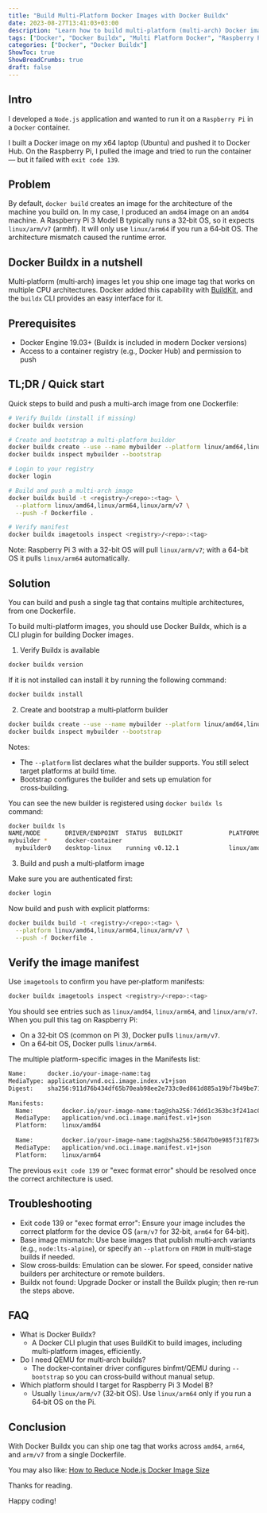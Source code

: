 ```yaml
---
title: "Build Multi-Platform Docker Images with Docker Buildx"
date: 2023-08-27T13:41:03+03:00
description: "Learn how to build multi-platform (multi-arch) Docker images with Docker Buildx and BuildKit from a single Dockerfile for amd64, arm64, and ARMv7 (Raspberry Pi)."
tags: ["Docker", "Docker Buildx", "Multi Platform Docker", "Raspberry Pi", "Multi-arch", "BuildKit", "QEMU", "ARMv7"]
categories: ["Docker", "Docker Buildx"]
ShowToc: true
ShowBreadCrumbs: true
draft: false
---
```


## Intro
I developed a `Node.js` application and wanted to run it on a `Raspberry Pi` in a `Docker` container.

I built a Docker image on my x64 laptop (Ubuntu) and pushed it to Docker Hub. On the Raspberry Pi, I pulled the image and tried to run the container — but it failed with `exit code 139`.

## Problem
By default, `docker build` creates an image for the architecture of the machine you build on. In my case, I produced an `amd64` image on an `amd64` machine. A Raspberry Pi 3 Model B typically runs a 32‑bit OS, so it expects `linux/arm/v7` (armhf). It will only use `linux/arm64` if you run a 64‑bit OS. The architecture mismatch caused the runtime error.

## Docker Buildx in a nutshell
Multi‑platform (multi‑arch) images let you ship one image tag that works on multiple CPU architectures. Docker added this capability with [BuildKit](https://github.com/moby/buildkit), and the `buildx` CLI provides an easy interface for it.

## Prerequisites
- Docker Engine 19.03+ (Buildx is included in modern Docker versions)
- Access to a container registry (e.g., Docker Hub) and permission to push

## TL;DR / Quick start
Quick steps to build and push a multi-arch image from one Dockerfile:

```bash
# Verify Buildx (install if missing)
docker buildx version

# Create and bootstrap a multi-platform builder
docker buildx create --use --name mybuilder --platform linux/amd64,linux/arm64,linux/arm/v7
docker buildx inspect mybuilder --bootstrap

# Login to your registry
docker login

# Build and push a multi-arch image
docker buildx build -t <registry>/<repo>:<tag> \
  --platform linux/amd64,linux/arm64,linux/arm/v7 \
  --push -f Dockerfile .

# Verify manifest
docker buildx imagetools inspect <registry>/<repo>:<tag>
```

Note: Raspberry Pi 3 with a 32-bit OS will pull `linux/arm/v7`; with a 64-bit OS it pulls `linux/arm64` automatically.

## Solution
You can build and push a single tag that contains multiple architectures, from one Dockerfile.

To build multi-platform images, you should use Docker Buildx, which is a CLI plugin for building Docker images.

1) Verify Buildx is available

```bash
docker buildx version
```

If it is not installed can install it by running the following command:

```bash
docker buildx install
```

2) Create and bootstrap a multi‑platform builder

```bash
docker buildx create --use --name mybuilder --platform linux/amd64,linux/arm64,linux/arm/v7
docker buildx inspect mybuilder --bootstrap
```

Notes:
- The `--platform` list declares what the builder supports. You still select target platforms at build time.
- Bootstrap configures the builder and sets up emulation for cross‑building.

You can see the new builder is registered using `docker buildx ls` command:

```bash
docker buildx ls
NAME/NODE       DRIVER/ENDPOINT  STATUS  BUILDKIT             PLATFORMS
mybuilder *     docker-container                              
  mybuilder0    desktop-linux    running v0.12.1              linux/amd64*, linux/arm64*, linux/amd64/v2, linux/amd64/v3, linux/riscv64, linux/ppc64le, linux/s390x, linux/386, linux/mips64le, linux/mips64, linux/arm/v7, linux/arm/v6
```

3) Build and push a multi‑platform image

Make sure you are authenticated first:

```bash
docker login
```

Now build and push with explicit platforms:

```bash
docker buildx build -t <registry>/<repo>:<tag> \
  --platform linux/amd64,linux/arm64,linux/arm/v7 \
  --push -f Dockerfile .
```

## Verify the image manifest
Use `imagetools` to confirm you have per‑platform manifests:

```bash
docker buildx imagetools inspect <registry>/<repo>:<tag>
```

You should see entries such as `linux/amd64`, `linux/arm64`, and `linux/arm/v7`. When you pull this tag on Raspberry Pi:
- On a 32‑bit OS (common on Pi 3), Docker pulls `linux/arm/v7`.
- On a 64‑bit OS, Docker pulls `linux/arm64`.

The multiple platform-specific images in the Manifests list:

```bash
Name:      docker.io/your-image-name:tag
MediaType: application/vnd.oci.image.index.v1+json
Digest:    sha256:911d76b434df65b70eab98ee2e733c0ed861d885a19bf7b49be71ae058595703
           
Manifests: 
  Name:        docker.io/your-image-name:tag@sha256:7ddd1c363bc3f241ac00fc011a13c8a061a4deafc82487c6f3c64571d8708936
  MediaType:   application/vnd.oci.image.manifest.v1+json
  Platform:    linux/amd64
               
  Name:        docker.io/your-image-name:tag@sha256:58d47b0e985f31f873ec4b1f0d8c81223af1cb559ba3c1d2fd96966c6ef21d0f
  MediaType:   application/vnd.oci.image.manifest.v1+json
  Platform:    linux/arm64
```

The previous `exit code 139` or "exec format error" should be resolved once the correct architecture is used.

## Troubleshooting
- Exit code 139 or "exec format error": Ensure your image includes the correct platform for the device OS (`arm/v7` for 32‑bit, `arm64` for 64‑bit).
- Base image mismatch: Use base images that publish multi‑arch variants (e.g., `node:lts-alpine`), or specify an `--platform` on `FROM` in multi‑stage builds if needed.
- Slow cross‑builds: Emulation can be slower. For speed, consider native builders per architecture or remote builders.
- Buildx not found: Upgrade Docker or install the Buildx plugin; then re‑run the steps above.

## FAQ
- What is Docker Buildx?
  - A Docker CLI plugin that uses BuildKit to build images, including multi‑platform images, efficiently.
- Do I need QEMU for multi‑arch builds?
  - The docker‑container driver configures binfmt/QEMU during `--bootstrap` so you can cross‑build without manual setup.
- Which platform should I target for Raspberry Pi 3 Model B?
  - Usually `linux/arm/v7` (32‑bit OS). Use `linux/arm64` only if you run a 64‑bit OS on the Pi.

## Conclusion
With Docker Buildx you can ship one tag that works across `amd64`, `arm64`, and `arm/v7` from a single Dockerfile.

You may also like: [How to Reduce Node.js Docker Image Size](/posts/how-to-reduce-node-js-docker-image-size/)

Thanks for reading.

Happy coding!
